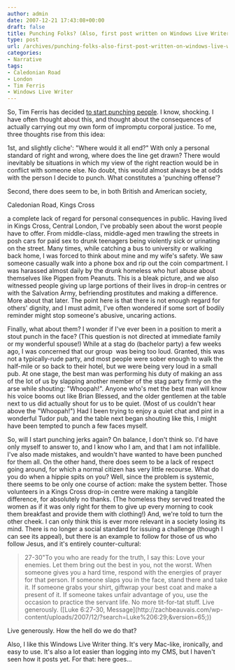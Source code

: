 ```yaml
---
author: admin
date: 2007-12-21 17:43:08+00:00
draft: false
title: Punching Folks? (Also, first post written on Windows Live Writer...
type: post
url: /archives/punching-folks-also-first-post-written-on-windows-live-writer/
categories:
- Narrative
tags:
- Caledonian Road
- London
- Tim Ferris
- Windows Live Writer
---
```


So, Tim Ferris has decided [to start punching people](http://zachbeauvais.com/wp-content/uploads/2007/12/why-i-started-punching-jerks-again). I know, shocking. I have often thought about this, and thought about the consequences of actually carrying out my own form of impromptu corporal justice. To me, three thoughts rise from this idea:

1st, and slightly cliche': "Where would it all end?" With only a personal standard of right and wrong, where does the line get drawn? There would inevitably be situations in which my view of the right reaction would be in conflict with someone else. No doubt, this would almost always be at odds with the person I decide to punch. What constitutes a 'punching offense'?

Second, there does seem to be, in both British and American society,



[](http://zachbeauvais.com/wp-content/uploads/2007/12/default.aspx?v=2&cp=skq229gzq70n&lvl=1&style=o&scene=12453747&mkt=en-US&FORM=LLWR)
Caledonian Road, Kings Cross



a complete lack of regard for personal consequences in public. Having lived in Kings Cross, Central London, I've probably seen about the worst people have to offer. From middle-class, middle-aged men trawling the streets in posh cars for paid sex to drunk teenagers being violently sick or urinating on the street. Many times, while catching a bus to university or walking back home, I was forced to think about mine and my wife's safety. We saw someone casually walk into a phone box and rip out the coin compartment. I was harassed almost daily by the drunk homeless who hurl abuse about themselves like Pigpen from Peanuts. This is a bleak picture, and we also witnessed people giving up large portions of their lives in drop-in centres or with the Salvation Army, befriending prostitutes and making a difference. More about that later. The point here is that there is not enough regard for others' dignity, and I must admit, I've often wondered if some sort of bodily reminder might stop someone's abusive, uncaring actions.

Finally, what about them? I wonder if I've ever been in a position to merit a stout punch in the face? (This question is not directed at immediate family or my wonderful spouse!) While at a stag do (bachelor party) a few weeks ago, I was concerned that our group  was being too loud. Granted, this was not a typically-rude party, and most people were sober enough to walk the half-mile or so back to their hotel, but we were being very loud in a small pub. At one stage, the best man was performing his duty of making an ass of the lot of us by slapping another member of the stag party firmly on the arse while shouting: "Whoopah!". Anyone who's met the best man will know his voice booms out like Brian Blessed, and the older gentlemen at the table next to us did actually shout for us to be quiet. (Most of us couldn't hear above the "Whoopah!") Had I been trying to enjoy a quiet chat and pint in a wonderful Tudor pub, and the table next began shouting like this, I might have been tempted to punch a few faces myself.

So, will I start punching jerks again? On balance, I don't think so. I'd have only myself to answer to, and I know who I am, and that I am not infallible. I've also made mistakes, and wouldn't have wanted to have been punched for them all. On the other hand, there does seem to be a lack of respect going around, for which a normal citizen has very little recourse. What do you do when a hippie spits on you? Well, since the problem is systemic, there seems to be only one course of action: make the system better. Those volunteers in a Kings Cross drop-in centre were making a tangible difference, for absolutely no thanks. (The homeless they served treated the women as if it was only right for them to give up every morning to cook them breakfast and provide them with clothing!) And, we're told to turn the other cheek. I can only think this is ever more relevant in a society losing its mind. There is no longer a social standard for issuing a challenge (though I can see its appeal), but there is an example to follow for those of us who follow Jesus, and it's entirely counter-cultural:



<blockquote>27-30"To you who are ready for the truth, I say this: Love your enemies. Let them bring out the best in you, not the worst. When someone gives you a hard time, respond with the energies of prayer for that person. If someone slaps you in the face, stand there and take it. If someone grabs your shirt, giftwrap your best coat and make a present of it. If someone takes unfair advantage of you, use the occasion to practice the servant life. No more tit-for-tat stuff. Live generously. ([Luke 6:27-30, Message](http://zachbeauvais.com/wp-content/uploads/2007/12/?search=Luke%206:29;&version=65;))</blockquote>



Live generously. How the hell do we do that?

Also, I like this Windows Live Writer thing. It's very Mac-like, ironically, and easy to use. It's also a lot easier than logging into my CMS, but I haven't seen how it posts yet. For that: here goes...

